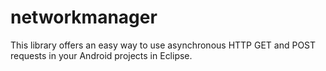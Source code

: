 networkmanager
==============

This library offers an easy way to use asynchronous HTTP GET and POST requests in your Android projects in Eclipse.
